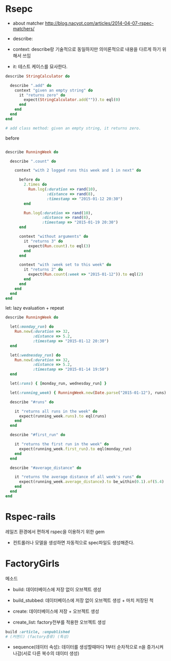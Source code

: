 # Rsepc

- about matcher
http://blog.nacyot.com/articles/2014-04-07-rspec-matchers/

- describe:
- context: describe랑 기술적으로 동일하지만 의미론적으로 내용을 다르게 하기 위해서 쓰임
- it: 테스트 케이스를 묘사한다.

```rb
describe StringCalculator do

  describe ".add" do
    context "given an empty string" do
      it "returns zero" do
        expect(StringCalculator.add("")).to eql(0)
      end
    end
  end
end

# add class method: given an empty string, it returns zero.
```

before

```rb

describe RunningWeek do

  describe ".count" do

    context "with 2 logged runs this week and 1 in next" do

      before do
        2.times do
          Run.log(:duration => rand(10),
                  :distance => rand(8),
                  :timestamp => "2015-01-12 20:30")
        end

        Run.log(:duration => rand(10),
                :distance => rand(8),
                :timestamp => "2015-01-19 20:30")
      end

      context "without arguments" do
        it "returns 3" do
          expect(Run.count).to eql(3)
        end
      end

      context "with :week set to this week" do
        it "returns 2" do
          expect(Run.count(:week => "2015-01-12")).to eql(2)
        end
      end
    end
  end
end
```

let: lazy evaluation + repeat

```rb
describe RunningWeek do

  let(:monday_run) do
    Run.new(:duration => 32,
            :distance => 5.2,
            :timestamp => "2015-01-12 20:30")
  end

  let(:wednesday_run) do
    Run.new(:duration => 32,
            :distance => 5.2,
            :timestamp => "2015-01-14 19:50")
  end

  let(:runs) { [monday_run, wednesday_run] }

  let(:running_week) { RunningWeek.new(Date.parse("2015-01-12"), runs) }

  describe "#runs" do

    it "returns all runs in the week" do
      expect(running_week.runs).to eql(runs)
    end
  end

  describe "#first_run" do

    it "returns the first run in the week" do
      expect(running_week.first_run).to eql(monday_run)
    end
  end

  describe "#average_distance" do

    it "returns the average distance of all week's runs" do
      expect(running_week.average_distance).to be_within(0.1).of(5.4)
    end
  end
end
```
# Rspec-rails

레일즈 환경에서 편하게 rspec을 이용하기 위한 gem

- 컨트롤러나 모델을 생성하면 자동적으로 spec파일도 생성해준다.

# FactoryGirls

메소드
- build: 데이터베이스에 저장 없이 오브젝트 생성
- build_stubbed: 데이터베이스에 저장 없이 오브젝트 생성 + 마치 저장된 척

- create: 데이터베이스에 저장 + 오브젝트 생성
- create_list: factory전부를 적용한 오브젝트 생성

```rb
build :article, :unpublished
# (커맨드) (factory종류) (특성)
```

- sequence(데이터 속성): 데이터를 생성할때마다 1부터 순차적으로 n을 증가시켜나감(서로 다른 복수의 데이터 생성)

